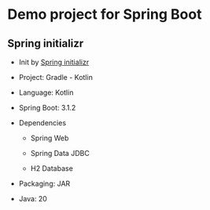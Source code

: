 # Demo project for Spring Boot

## Spring initializr

- Init by [Spring initializr](https://start.spring.io/)

- Project: Gradle - Kotlin

- Language: Kotlin

- Spring Boot: 3.1.2

- Dependencies

  - Spring Web

  - Spring Data JDBC

  - H2 Database

- Packaging: JAR

- Java: 20
